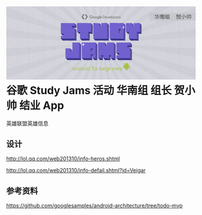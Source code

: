 ![Study James](images/StudyJams.jpg)
谷歌 Study Jams 活动 华南组 组长 贺小帅 结业 App
===================================

英雄联盟英雄信息

设计
--------------
http://lol.qq.com/web201310/info-heros.shtml

http://lol.qq.com/web201310/info-defail.shtml?id=Veigar

参考资料
--------------
https://github.com/googlesamples/android-architecture/tree/todo-mvp
